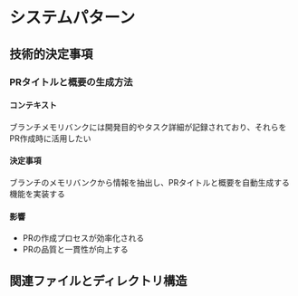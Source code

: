 # システムパターン

## 技術的決定事項

### PRタイトルと概要の生成方法

#### コンテキスト
ブランチメモリバンクには開発目的やタスク詳細が記録されており、それらをPR作成時に活用したい

#### 決定事項
ブランチのメモリバンクから情報を抽出し、PRタイトルと概要を自動生成する機能を実装する

#### 影響
- PRの作成プロセスが効率化される
- PRの品質と一貫性が向上する

## 関連ファイルとディレクトリ構造
